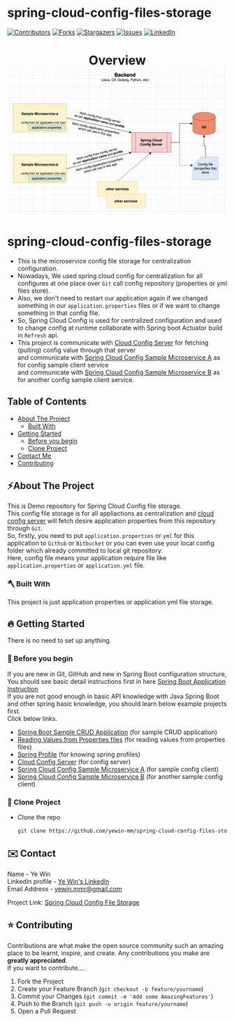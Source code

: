 # spring-cloud-config-files-storage
<!-- PROJECT SHIELDS -->

<!--
*** I'm using markdown "reference style" links for readability.
*** Reference links are enclosed in brackets [ ] instead of parentheses ( ).
*** See the bottom of this document for the declaration of the reference variables
*** for contributors-url, forks-url, etc. This is an optional, concise syntax you may use.
*** https://www.markdownguide.org/basic-syntax/#reference-style-links
-->
[![Contributors][contributors-shield]][contributors-url]
[![Forks][forks-shield]][forks-url]
[![Stargazers][stars-shield]][stars-url]
[![Issues][issues-shield]][issues-url]
[![LinkedIn][linkedin-shield]][linkedin-url]

<!-- MARKDOWN LINKS & IMAGES -->
<!-- https://www.markdownguide.org/basic-syntax/#reference-style-links -->
[contributors-shield]: https://img.shields.io/github/contributors/yewin-mm/spring-cloud-config-files-storage.svg?style=for-the-badge
[contributors-url]: https://github.com/yewin-mm/spring-cloud-config-files-storage/graphs/contributors
[forks-shield]: https://img.shields.io/github/forks/yewin-mm/spring-cloud-config-files-storage.svg?style=for-the-badge
[forks-url]: https://github.com/yewin-mm/spring-cloud-config-files-storage/network/members
[stars-shield]: https://img.shields.io/github/stars/yewin-mm/spring-cloud-config-files-storage.svg?style=for-the-badge
[stars-url]: https://github.com/yewin-mm/spring-cloud-config-files-storage/stargazers
[issues-shield]: https://img.shields.io/github/issues/yewin-mm/spring-cloud-config-files-storage.svg?style=for-the-badge
[issues-url]: https://github.com/yewin-mm/spring-cloud-config-files-storage/issues
[linkedin-shield]: https://img.shields.io/badge/-LinkedIn-black.svg?style=for-the-badge&logo=linkedin&colorB=555
[linkedin-url]: https://www.linkedin.com/in/ye-win-1a33a292/

<h1 align="center">
  Overview
  <img src="https://github.com/yewin-mm/spring-cloud-config-files-storage/blob/master/github/template/images/overview/cloud_config.png" /><br/>
</h1>


# spring-cloud-config-files-storage
* This is the microservice config file storage for centralization configuration.
* Nowadays, We used spring cloud config for centralization for all configures at one place over `Git` call config repository (properties or yml files store). 
* Also, we don't need to restart our application again if we changed something in our `application.properties` files or if we want to change something in that config file.
* So, Spring Cloud Config is used for centralized configuration and used to change config at runtime collaborate with Spring boot Actuator build in `Refresh` api. 
* This project is communicate with [Cloud Config Server](https://github.com/yewin-mm/spring-cloud-config-server) for fetching (pulling) config value through that server <br> 
and communicate with [Spring Cloud Config Sample Microservice A](https://github.com/yewin-mm/spring-cloud-config-sample-microservice-a) as for config sample client service <br>
and communicate with [Spring Cloud Config Sample Microservice B](https://github.com/yewin-mm/spring-cloud-config-sample-microservice-b) as for another config sample client service.

<!-- TABLE OF CONTENTS -->
## Table of Contents
- [About The Project](#about-the-project)
    - [Built With](#built-with)
- [Getting Started](#getting-started)
    - [Before you begin](#before-you-begin)
    - [Clone Project](#clone-project)
- [Contact Me](#contact)
- [Contributing](#Contributing)


<a name="about-the-project"></a>
## ⚡️About The Project
This is Demo repository for Spring Cloud Config file storage. <br>
This config file storage is for all appliactions as centralization and [cloud config server](https://github.com/yewin-mm/spring-cloud-config-server) will fetch desire application properties from this repository through `Git`.<br>
So, firstly, you need to put `application.properties` or `yml` for this application to `Github` or `Bitbucket` or you can even use your local config folder which already committed to local git repository. <br>
Here, config file means your application require file like `application.properties` or `application.yml` file.

<a name="built-with"></a>
### 🪓 Built With
This project is just application properties or application yml file storage.

<a name="getting-started"></a>
## 🔥 Getting Started
There is no need to set up anything.

<a name="before-you-begin"></a>
### 🔔 Before you begin
If you are new in Git, GitHub and new in Spring Boot configuration structure, <br>
You should see basic detail instructions first in here [Spring Boot Application Instruction](https://github.com/yewin-mm/spring-boot-app-instruction)<br>
If you are not good enough in basic API knowledge with Java Spring Boot and other spring basic knowledge, you should learn below example projects first. <br>
Click below links.
* [Spring Boot Sample CRUD Application](https://github.com/yewin-mm/spring-boot-sample-crud) (for sample CRUD application)
* [Reading Values from Properties files](https://github.com/yewin-mm/reading-properties-file-values) (for reading values from properties files)
* [Spring Profile](https://github.com/yewin-mm/spring-profile-properties-yml-file) (for knowing spring profiles)
* [Cloud Config Server](https://github.com/yewin-mm/spring-cloud-config-server) (for config server)
* [Spring Cloud Config Sample Microservice A](https://github.com/yewin-mm/spring-cloud-config-sample-microservice-a) (for sample config client)
* [Spring Cloud Config Sample Microservice B](https://github.com/yewin-mm/spring-cloud-config-sample-microservice-a) (for another sample config client)


<a name="clone-project"></a>
### 🥡 Clone Project
* Clone the repo
   ```sh
   git clone https://github.com/yewin-mm/spring-cloud-config-files-storage.git
   ```

<a name="contact"></a>
## ✉️ Contact
Name - Ye Win <br> LinkedIn profile -  [Ye Win's LinkedIn](https://www.linkedin.com/in/ye-win-1a33a292/)  <br> Email Address - yewin.mmr@gmail.com

Project Link: [Spring Cloud Config File Storage](https://github.com/yewin-mm/spring-cloud-config-files-storage)


<a name="contributing"></a>
## ⭐ Contributing
Contributions are what make the open source community such an amazing place to be learnt, inspire, and create. Any contributions you make are **greatly appreciated**.
<br>If you want to contribute....
1. Fork the Project
2. Create your Feature Branch (`git checkout -b feature/yourname`)
3. Commit your Changes (`git commit -m 'Add some AmazingFeatures'`)
4. Push to the Branch (`git push -u origin feature/yourname`)
5. Open a Pull Request
